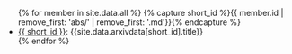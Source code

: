 
<ul>
{% for member in site.data.all %}
{% capture short_id %}{{ member.id | remove_first: 'abs/' | remove_first: '.md'}}{% endcapture %}
<li><a href="/{{ member.id }}">{{ short_id }}</a>: {{site.data.arxivdata[short_id].title}}</li>
{% endfor %}
</ul>
